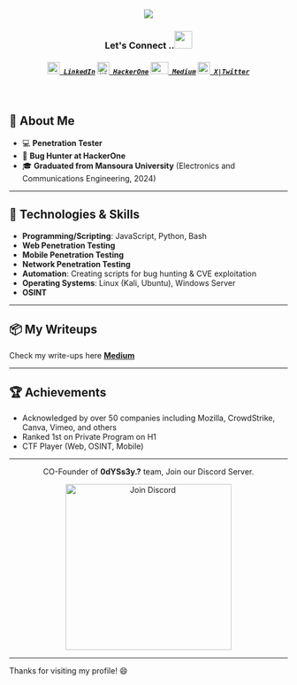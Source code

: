 <h1 align="center">
  <a href="https://git.io/typing-svg">
    <img src="https://readme-typing-svg.herokuapp.com/?lines=Hey!%20How%20you%20doin'?&center=true&size=30">
  </a>
</h1>
 
<h3 align="center">Let's Connect ..<img src="https://github.com/Amrkadry/moraa/blob/1c686610541fcf14a9f09abf18ba0f458131b2da/Img/clouds.gif" height="32px"></h3>
<h5 align="center">
  <code><a href="https://www.linkedin.com/in/amr-kadry-20697b216/"><img height="22" width="22" src="https://github.com/Amrkadry/moraa/blob/1c686610541fcf14a9f09abf18ba0f458131b2da/Img/linked-logo.png"> LinkedIn</a></code>
  <code><a href="https://hackerone.com/0d_amrr"><img title="H1" height="22" width="22" src="https://github.com/Amrkadry/moraa/blob/1c686610541fcf14a9f09abf18ba0f458131b2da/Img/h1.png"> HackerOne</a></code>
  <code><a href="https://0d-amr.medium.com"><img height="22" width="32" src="https://github.com/Amrkadry/moraa/blob/1c686610541fcf14a9f09abf18ba0f458131b2da/Img/medium.png"> Medium</a></code>
  <code><a href="https://x.com/0d_3mrr" ><img height="22" width="22" src="https://github.com/Amrkadry/moraa/blob/1c686610541fcf14a9f09abf18ba0f458131b2da/Img/X_logo.png"> X|Twitter</a></code>
</h5>
<br>
  <!--Thanks for Dheerajmadhukar, for this amazing part-->
  
## 🚀 About Me

- 💻 **Penetration Tester**
- 🔐 **Bug Hunter at HackerOne**
- 🎓 **Graduated from Mansoura University** (Electronics and Communications Engineering, 2024)


---

## 🔧 Technologies & Skills

- **Programming/Scripting**: JavaScript, Python, Bash
- **Web Penetration Testing**
- **Mobile Penetration Testing**
- **Network Penetration Testing**
- **Automation**: Creating scripts for bug hunting & CVE exploitation
- **Operating Systems**: Linux (Kali, Ubuntu), Windows Server
- **OSINT**

---

## 📦 My Writeups
  
Check my write-ups here **[Medium](https://0d-amr.medium.com)**

---

## 🏆 Achievements

- Acknowledged by over 50 companies including Mozilla, CrowdStrike, Canva, Vimeo, and others
- Ranked 1st on Private Program on H1
- CTF Player (Web, OSINT, Mobile) 
---

<div align="center">

CO-Founder of **0dYSs3y.?** team, Join our Discord Server.

<a href="https://discord.gg/nHmzPVE78X"><img src="https://github.com/user-attachments/assets/b6bc53ad-1c2e-4134-af49-29f12da47fef" width="300" alt="Join Discord"></a>

</div>

---

Thanks for visiting my profile! 😄
